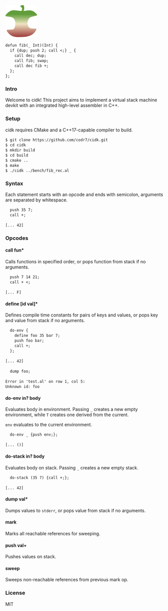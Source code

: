 ![Logo](logo.png)
  
```
defun fib(_ Int)(Int) {
  if {dup; push 2; call <;} _ {
    call dec; dup;
    call fib; swap;
    call dec fib +;
  };
};
```

### Intro
Welcome to cidk! This project aims to implement a virtual stack machine devkit with an integrated high-level assembler in C++.

### Setup
cidk requires CMake and a C++17-capable compiler to build.

```
$ git clone https://github.com/codr7/cidk.git
$ cd cidk
$ mkdir build
$ cd build
$ cmake ..
$ make
$ ./cidk ../bench/fib_rec.al
```

### Syntax
Each statement starts with an opcode and ends with semicolon, arguments are separated by whitespace.

```
  push 35 7;
  call +;

[... 42]
```

### Opcodes

#### call fun*
Calls functions in specified order, or pops function from stack if no arguments.

```
  push 7 14 21;
  call + <;

[... F]
```

#### define [id val]*
Defines compile time constants for pairs of keys and values, or pops key and value from stack if no arguments.

```
  do-env {
    define foo 35 bar 7;
    push foo bar;
    call +;
  };
  
[... 42]

  dump foo;

Error in 'test.al' on row 1, col 5:
Unknown id: foo
```

#### do-env in? body
Evaluates body in environment. Passing `_` creates a new empty environment, while `T` creates one derived from the current.

`env` evaluates to the current environment.

```
  do-env _ {push env;};
  
[... ()]
```

#### do-stack in? body
Evaluates body on stack. Passing `_` creates a new empty stack.

```
  do-stack (35 7) {call +;};

[... 42]
```

#### dump val*
Dumps values to `stderr`, or pops value from stack if no arguments.

#### mark
Marks all reachable references for sweeping.

#### push val+
Pushes values on stack.

#### sweep
Sweeps non-reachable references from previous mark op.

### License
MIT